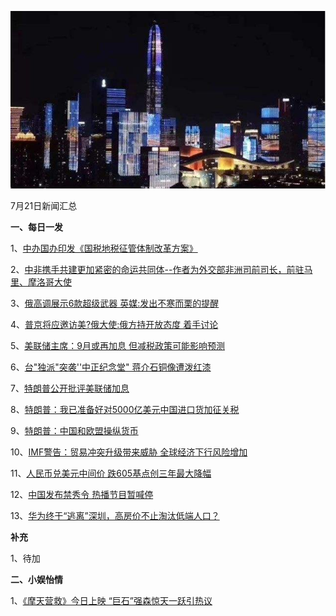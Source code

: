 ![07_01](.\07_21.jpg)

7月21日新闻汇总

**一、每日一发**

1、[中办国办印发《国税地税征管体制改革方案》](http://paper.people.com.cn/rmrb/html/2018-07/21/nw.D110000renmrb_20180721_5-01.htm)

2、[中非携手共建更加紧密的命运共同体--作者为外交部非洲司前司长，前驻马里、摩洛哥大使](http://paper.people.com.cn/rmrb/html/2018-07/21/nw.D110000renmrb_20180721_2-07.htm)

3、[俄高调展示6款超级武器 英媒:发出不寒而栗的提醒](http://news.163.com/18/0721/07/DN7LL8JA0001899N.html)

4、[普京将应邀访美?俄大使:俄方持开放态度 着手讨论](http://news.163.com/18/0720/18/DN68RARC0001899N.html)

5、[美联储主席：9月或再加息 但减税政策可能影响预测](http://news.163.com/18/0720/16/DN629KJD00018AOQ.html)

6、[台"独派"突袭''中正纪念堂" 蒋介石铜像遭泼红漆](http://news.163.com/18/0720/13/DN5LCRD80001875N.html)

7、[特朗普公开批评美联储加息](http://www.ftchinese.com/story/001078581)

8、[特朗普：我已准备好对5000亿美元中国进口货加征关税](https://www.zaobao.com.sg/realtime/world/story20180720-876837)

9、[特朗普：中国和欧盟操纵货币](https://www.zaobao.com.sg/realtime/world/story20180720-876828)

10、[IMF警告：贸易冲突升级带来威胁 全球经济下行风险增加](https://www.zaobao.com.sg/finance/world/story20180718-876073)

11、[人民币兑美元中间价 跌605基点创三年最大降幅](https://www.zaobao.com.sg/finance/china/story20180721-876949)

12、[中国发布禁秀令 热播节目暂喊停](https://www.zaobao.com.sg/zentertainment/movies-and-tv/story20180720-876795)

13、[华为终于“逃离”深圳，高房价不止淘汰低端人口？](http://finance.ifeng.com/a/20180710/16376257_0.shtml)



**补充**

1、待加



**二、小娱怡情**

1、[《摩天营救》今日上映 “巨石”强森惊天一跃引热议](http://movie.67.com/dyjz/2018/07/20/924428.html)